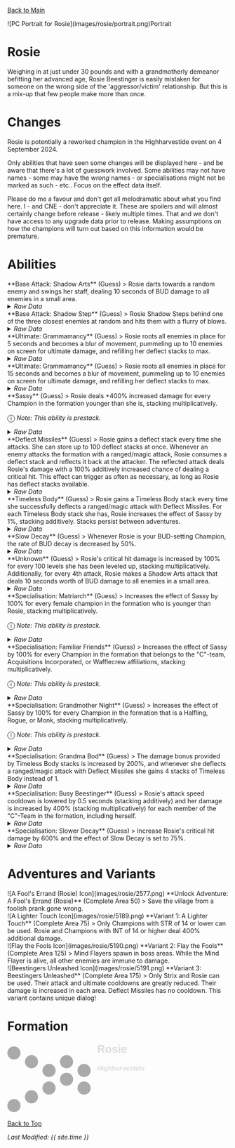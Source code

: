 [Back to Main](index.md)

<span class="championPortraitsRow">
    <span class="championPortraitsImage">
        ![PC Portrait for Rosie](images/rosie/portrait.png)Portrait
    </span>
</span>

# Rosie

Weighing in at just under 30 pounds and with a grandmotherly demeanor befitting her advanced age, Rosie Beestinger is easily mistaken for someone on the wrong side of the 'aggressor/victim' relationship. But this is a mix-up that few people make more than once.

# Changes

Rosie is potentially a reworked champion in the Highharvestide event on 4 September 2024.

Only abilities that have seen some changes will be displayed here - and be aware that there's a lot of guesswork involved. Some abilities may not have names - some may have the *wrong* names - or specialisations might not be marked as such - etc.. Focus on the effect data itself.

Please do me a favour and don't get all melodramatic about what you find here. I - and CNE - don't appreciate it. These are spoilers and will almost certainly change before release - likely multiple times. That and we don't have access to any upgrade data prior to release. Making assumptions on how the champions will turn out based on this information would be premature.

# Abilities

<div markdown="1" class="abilityBorder"><div markdown="1" class="abilityBorderInner">
**Base Attack: Shadow Arts** (Guess)
> Rosie darts towards a random enemy and swings her staff, dealing 10 seconds of BUD damage to all enemies in a small area.
<details><summary><em>Raw Data</em></summary>
<p>
<pre>
{
    "id": 794,
    "name": "Shadow Arts",
    "description": "Rosie darts towards a random enemy and swings her staff, dealing 10 seconds of BUD damage to all enemies in a small area.",
    "long_description": "",
    "graphic_id": 0,
    "target": "random",
    "num_targets": 1,
    "aoe_radius": 150,
    "damage_modifier": 1,
    "cooldown": 4.5,
    "animations": [
        {
            "type": "melee_attack",
            "target_offset_x": -60,
            "damage_frame": 4,
            "animation_sequence_name": "attack_b",
            "force_count_for_bud": false,
            "effect_on_monsters": {
                "effect_string": "damage_monster_target_by_bud",
                "hit_monsters": true,
                "damage_mult": 10,
                "after_damage": true
            }
        }
    ],
    "tags": [
        "melee",
        "aoe"
    ],
    "damage_types": [
        "melee"
    ]
}
</pre>
</p>
</details>
</div></div>

<div markdown="1" class="abilityBorder"><div markdown="1" class="abilityBorderInner">
**Base Attack: Shadow Step** (Guess)
> Rosie Shadow Steps behind one of the three closest enemies at random and hits them with a flurry of blows.
<details><summary><em>Raw Data</em></summary>
<p>
<pre>
{
    "id": 795,
    "name": "Shadow Step",
    "description": "Rosie Shadow Steps behind one of the three closest enemies at random and hits them with a flurry of blows.",
    "long_description": "",
    "graphic_id": 0,
    "target": "random_front_3",
    "num_targets": 1,
    "aoe_radius": 0,
    "damage_modifier": 1,
    "cooldown": 4.5,
    "animations": [
        {
            "type": "melee_attack",
            "animation": "simple_teleport",
            "target_offset_x": 125,
            "damage_frame": 30,
            "teleport_to_frame": 13,
            "teleport_from_frame": 40,
            "hit_frames": [
                21,
                24,
                26,
                30
            ]
        }
    ],
    "tags": [
        "melee"
    ],
    "damage_types": [
        "melee"
    ]
}
</pre>
</p>
</details>
</div></div>

<div markdown="1" class="abilityBorder"><div markdown="1" class="abilityBorderInner">
**Ultimate: Grammamancy** (Guess)
> Rosie roots all enemies in place for 5 seconds and becomes a blur of movement, pummeling up to 10 enemies on screen for ultimate damage, and refilling her deflect stacks to max.
<details><summary><em>Raw Data</em></summary>
<p>
<pre>
{
    "id": 796,
    "name": "Grammamancy",
    "description": "Rosie roots all enemies and darts around, striking up to 10, then prepares to deflect more missiles.",
    "long_description": "Rosie roots all enemies in place for 5 seconds and becomes a blur of movement, pummeling up to 10 enemies on screen for ultimate damage, and refilling her deflect stacks to max.",
    "graphic_id": 5213,
    "target": "random",
    "num_targets": 10,
    "aoe_radius": 0,
    "damage_modifier": 0.033,
    "cooldown": 220,
    "animations": [
        {
            "type": "melee_attack",
            "animation": "split_sequence_multi_target",
            "damage_frame": 8,
            "is_teleport": true,
            "power_up_sequence": {
                "start_frame": 0,
                "end_frame": 34,
                "repeat": true,
                "attack_seq": "ultimate",
                "effect_frames": {
                    "1": {
                        "effect_string": "monster_speed_reduce,100",
                        "for_time": 5,
                        "active_graphic_id": 1509,
                        "active_graphic_y": -60,
                        "activate_on_animation_cancelled": true
                    }
                }
            },
            "sequences": [
                {
                    "hit_frames": [
                        41,
                        48,
                        52
                    ],
                    "start_frame": 34,
                    "damage_frame": 52,
                    "end_frame": 64,
                    "target_offset_x": -50,
                    "attack_seq": "ultimate",
                    "frame_rate": 60
                }
            ],
            "cooldown_sequence": {
                "start_frame": 64,
                "attack_seq": "ultimate",
                "effect_frames": {
                    "-1": {
                        "effect_string": "set_upgrade_stacks_to_max,15605,0",
                        "activate_on_animation_cancelled": true
                    }
                }
            }
        }
    ],
    "tags": [
        "melee",
        "ultimate"
    ],
    "damage_types": [
        "melee"
    ]
}
</pre>
</p>
</details>
</div></div>

<div markdown="1" class="abilityBorder"><div markdown="1" class="abilityBorderInner">
**Ultimate: Grammamancy** (Guess)
> Rosie roots all enemies in place for 15 seconds and becomes a blur of movement, pummeling up to 10 enemies on screen for ultimate damage, and refilling her deflect stacks to max.
<details><summary><em>Raw Data</em></summary>
<p>
<pre>
{
    "id": 801,
    "name": "Grammamancy",
    "description": "Rosie roots all enemies and darts around, striking up to 10, then prepares to deflect more missiles.",
    "long_description": "Rosie roots all enemies in place for 15 seconds and becomes a blur of movement, pummeling up to 10 enemies on screen for ultimate damage, and refilling her deflect stacks to max.",
    "graphic_id": 5213,
    "target": "random",
    "num_targets": 10,
    "aoe_radius": 0,
    "damage_modifier": 0.033,
    "cooldown": 220,
    "animations": [
        {
            "type": "melee_attack",
            "animation": "split_sequence_multi_target",
            "damage_frame": 8,
            "is_teleport": true,
            "power_up_sequence": {
                "start_frame": 0,
                "end_frame": 34,
                "repeat": true,
                "attack_seq": "ultimate",
                "effect_frames": {
                    "1": {
                        "effect_string": "monster_speed_reduce,100",
                        "for_time": 15,
                        "active_graphic_id": 1509,
                        "active_graphic_y": -60,
                        "activate_on_animation_cancelled": true
                    }
                }
            },
            "sequences": [
                {
                    "hit_frames": [
                        41,
                        48,
                        52
                    ],
                    "start_frame": 34,
                    "damage_frame": 52,
                    "end_frame": 64,
                    "target_offset_x": -50,
                    "attack_seq": "ultimate",
                    "frame_rate": 60
                }
            ],
            "cooldown_sequence": {
                "start_frame": 64,
                "attack_seq": "ultimate",
                "effect_frames": {
                    "-1": {
                        "effect_string": "set_upgrade_stacks_to_max,15605,0",
                        "activate_on_animation_cancelled": true
                    }
                }
            }
        }
    ],
    "tags": [
        "melee",
        "ultimate"
    ],
    "damage_types": [
        "melee"
    ]
}
</pre>
</p>
</details>
</div></div>

<div markdown="1" class="abilityBorder"><div markdown="1" class="abilityBorderInner">
**Sassy** (Guess)
> Rosie deals +400% increased damage for every Champion in the formation younger than she is, stacking multiplicatively.

<span style="font-size:1.2em;">ⓘ</span> *Note: This ability is prestack.*
<details><summary><em>Raw Data</em></summary>
<p>
<pre>
{
    "id": 2062,
    "flavour_text": "",
    "description": {
        "desc": "Rosie deals +$amount% increased damage for every Champion in the formation younger than she is, stacking multiplicatively."
    },
    "effect_keys": [
        {
            "off_when_benched": true,
            "effect_string": "pre_stack_amount,400"
        },
        {
            "off_when_benched": true,
            "effect_string": "hero_dps_multiplier_mult,0",
            "amount_expr": "upgrade_amount(15604,0)",
            "amount_func": "mult",
            "show_bonus": true,
            "stack_func": "per_hero_attribute",
            "per_hero_expr": "age<110 && hero_id!=146",
            "amount_updated_listeners": [
                "slot_changed"
            ]
        }
    ],
    "requirements": "",
    "graphic_id": 0,
    "large_graphic_id": 0,
    "properties": {
        "is_formation_ability": true,
        "owner_use_outgoing_description": true,
        "formation_circle_icon": false,
        "indexed_effect_properties": true,
        "per_effect_index_bonuses": true,
        "default_bonus_index": 0
    }
}
</pre>
</p>
</details>
</div></div>

<div markdown="1" class="abilityBorder"><div markdown="1" class="abilityBorderInner">
**Deflect Missiles** (Guess)
> Rosie gains a deflect stack every time she attacks. She can store up to 100 deflect stacks at once. Whenever an enemy attacks the formation with a ranged/magic attack, Rosie consumes a deflect stack and reflects it back at the attacker. The reflected attack deals Rosie's damage with a 100% additively increased chance of dealing a critical hit. This effect can trigger as often as necessary, as long as Rosie has deflect stacks available.
<details><summary><em>Raw Data</em></summary>
<p>
<pre>
{
    "id": 2063,
    "flavour_text": "",
    "description": {
        "desc": "Rosie gains a deflect stack every time she attacks. She can store up to $max_stacks deflect stacks at once. Whenever an enemy attacks the formation with a ranged/magic attack, Rosie consumes a deflect stack and reflects it back at the attacker. The reflected attack deals Rosie's damage with a 100% additively increased chance of dealing a critical hit. This effect can trigger as often as necessary, as long as Rosie has deflect stacks available."
    },
    "effect_keys": [
        {
            "off_when_benched": true,
            "effect_string": "do_nothing",
            "stacks_on_trigger": "owner_attack",
            "max_stacks": 100,
            "stack_title": "Deflect Stacks",
            "show_stacks": true
        },
        {
            "off_when_benched": true,
            "effect_string": "return_source_damage_when_hit,100",
            "targets": [
                "all"
            ],
            "filter_damage_types": [
                "ranged",
                "magic"
            ],
            "projectile": "return_projectile",
            "take_no_damage": true,
            "require_min_stacks": 1,
            "consume_stacks": 1,
            "stacks_effect_key_index": 0,
            "additional_crits": 1,
            "broadcast_trigger": "rosie_deflected"
        }
    ],
    "requirements": "",
    "graphic_id": 0,
    "large_graphic_id": 0,
    "properties": {
        "is_formation_ability": true,
        "owner_use_outgoing_description": true,
        "show_incoming": false,
        "formation_circle_icon": false,
        "indexed_effect_properties": true,
        "per_effect_index_bonuses": true,
        "default_bonus_index": 0
    }
}
</pre>
</p>
</details>
</div></div>

<div markdown="1" class="abilityBorder"><div markdown="1" class="abilityBorderInner">
**Timeless Body** (Guess)
> Rosie gains a Timeless Body stack every time she successfully deflects a ranged/magic attack with Deflect Missiles. For each Timeless Body stack she has, Rosie increases the effect of Sassy by 1%, stacking additively. Stacks persist between adventures.
<details><summary><em>Raw Data</em></summary>
<p>
<pre>
{
    "id": 2064,
    "flavour_text": "",
    "description": {
        "desc": "Rosie gains a Timeless Body stack every time she successfully deflects a ranged/magic attack with Deflect Missiles. For each Timeless Body stack she has, Rosie increases the effect of Sassy by $amount%, stacking additively. Stacks persist between adventures."
    },
    "effect_keys": [
        {
            "off_when_benched": true,
            "effect_string": "buff_upgrade,1,15604,1",
            "stacks_multiply": false,
            "stacks_on_trigger": "on_broadcast_trigger,rosie_deflected",
            "show_bonus": true,
            "stack_title": "Timeless Body Stacks"
        },
        {
            "off_when_benched": true,
            "effect_string": "stacks_data_binder_safe,0,rosie_timeless_body_stacks",
            "is_instanced_stat": false
        }
    ],
    "requirements": "",
    "graphic_id": 0,
    "large_graphic_id": 0,
    "properties": {
        "is_formation_ability": true,
        "owner_use_outgoing_description": true,
        "formation_circle_icon": false,
        "indexed_effect_properties": true,
        "per_effect_index_bonuses": true,
        "default_bonus_index": 0
    }
}
</pre>
</p>
</details>
</div></div>

<div markdown="1" class="abilityBorder"><div markdown="1" class="abilityBorderInner">
**Slow Decay** (Guess)
> Whenever Rosie is your BUD-setting Champion, the rate of BUD decay is decreased by 50%.
<details><summary><em>Raw Data</em></summary>
<p>
<pre>
{
    "id": 2065,
    "flavour_text": "",
    "description": {
        "desc": "Whenever Rosie is your BUD-setting Champion, the rate of BUD decay is decreased by $amount%."
    },
    "effect_keys": [
        {
            "off_when_benched": true,
            "effect_string": "decrease_bud_decay_rate,50"
        }
    ],
    "requirements": "",
    "graphic_id": 0,
    "large_graphic_id": 0,
    "properties": {
        "is_formation_ability": true,
        "owner_use_outgoing_description": true,
        "formation_circle_icon": false
    }
}
</pre>
</p>
</details>
</div></div>

<div markdown="1" class="abilityBorder"><div markdown="1" class="abilityBorderInner">
**Unknown** (Guess)
> Rosie's critical hit damage is increased by 100% for every 100 levels she has been leveled up, stacking multiplicatively. Additionally, for every 4th attack, Rosie makes a Shadow Arts attack that deals 10 seconds worth of BUD damage to all enemies in a small area.
<details><summary><em>Raw Data</em></summary>
<p>
<pre>
{
    "id": 2066,
    "flavour_text": "",
    "description": {
        "conditions": [
            {
                "condition": "feat_assigned 1918",
                "desc": "Rosie's critical hit damage is increased by $amount% for every $per_num_levels levels she has been leveled up, stacking multiplicatively. Additionally, for every 3rd attack, Rosie makes a Shadow Arts attack that deals 10 seconds worth of BUD damage to all enemies in a small area."
            },
            {
                "desc": "Rosie's critical hit damage is increased by $amount% for every $per_num_levels levels she has been leveled up, stacking multiplicatively. Additionally, for every 4th attack, Rosie makes a Shadow Arts attack that deals 10 seconds worth of BUD damage to all enemies in a small area."
            }
        ]
    },
    "effect_keys": [
        {
            "off_when_benched": true,
            "effect_string": "buff_base_crit_damage_mult,100",
            "amount_func": "mult",
            "stack_func": "per_hero_attribute",
            "per_num_levels": 100,
            "per_hero_expr": "floor(level/100)",
            "show_bonus": true,
            "amount_updated_listeners": [
                "hero_level_changed"
            ]
        },
        {
            "off_when_benched": true,
            "effect_string": "change_base_attack_every,100,794,4"
        }
    ],
    "requirements": "",
    "graphic_id": 0,
    "large_graphic_id": 0,
    "properties": {
        "is_formation_ability": true,
        "owner_use_outgoing_description": true,
        "formation_circle_icon": false,
        "indexed_effect_properties": true,
        "per_effect_index_bonuses": true,
        "default_bonus_index": 0
    }
}
</pre>
</p>
</details>
</div></div>

<div markdown="1" class="abilityBorder"><div markdown="1" class="abilityBorderInner">
**Specialisation: Matriarch** (Guess)
> Increases the effect of Sassy by 100% for every female champion in the formation who is younger than Rosie, stacking multiplicatively.

<span style="font-size:1.2em;">ⓘ</span> *Note: This ability is prestack.*
<details><summary><em>Raw Data</em></summary>
<p>
<pre>
{
    "id": 2067,
    "flavour_text": "",
    "description": {
        "desc": "Increases the effect of Sassy by $amount% for every female champion in the formation who is younger than Rosie, stacking multiplicatively."
    },
    "effect_keys": [
        {
            "off_when_benched": true,
            "effect_string": "pre_stack_amount,100"
        },
        {
            "off_when_benched": true,
            "effect_string": "buff_upgrade,0,15604,1",
            "amount_expr": "upgrade_amount(15609,0)",
            "show_bonus": true,
            "amount_func": "mult",
            "stack_func": "per_hero_attribute",
            "per_hero_expr": "HasTag(`female`) && age<110",
            "amount_updated_listeners": [
                "slot_changed"
            ]
        }
    ],
    "requirements": "",
    "graphic_id": 0,
    "large_graphic_id": 5211,
    "properties": {
        "is_formation_ability": true,
        "owner_use_outgoing_description": true,
        "formation_circle_icon": false,
        "indexed_effect_properties": true,
        "per_effect_index_bonuses": true,
        "default_bonus_index": 0
    }
}
</pre>
</p>
</details>
</div></div>

<div markdown="1" class="abilityBorder"><div markdown="1" class="abilityBorderInner">
**Specialisation: Familiar Friends** (Guess)
> Increases the effect of Sassy by 100% for every Champion in the formation that belongs to the "C"-team, Acquisitions Incorporated, or Wafflecrew affiliations, stacking multiplicatively.

<span style="font-size:1.2em;">ⓘ</span> *Note: This ability is prestack.*
<details><summary><em>Raw Data</em></summary>
<p>
<pre>
{
    "id": 2068,
    "flavour_text": "",
    "description": {
        "desc": "Increases the effect of Sassy by $amount% for every Champion in the formation that belongs to the \"C\"-team, Acquisitions Incorporated, or Wafflecrew affiliations, stacking multiplicatively."
    },
    "effect_keys": [
        {
            "off_when_benched": true,
            "effect_string": "pre_stack_amount,100"
        },
        {
            "off_when_benched": true,
            "effect_string": "buff_upgrade,0,15604,1",
            "amount_expr": "upgrade_amount(15610,0)",
            "show_bonus": true,
            "amount_func": "mult",
            "stack_func": "per_hero_attribute",
            "per_hero_expr": "HasTag(`cteam`) || HasTag(`acqinc`) || HasTag(`wafflecrew`)",
            "amount_updated_listeners": [
                "slot_changed"
            ]
        }
    ],
    "requirements": "",
    "graphic_id": 0,
    "large_graphic_id": 24375,
    "properties": {
        "is_formation_ability": true,
        "owner_use_outgoing_description": true,
        "formation_circle_icon": false,
        "indexed_effect_properties": true,
        "per_effect_index_bonuses": true,
        "default_bonus_index": 0
    }
}
</pre>
</p>
</details>
</div></div>

<div markdown="1" class="abilityBorder"><div markdown="1" class="abilityBorderInner">
**Specialisation: Grandmother Night** (Guess)
> Increases the effect of Sassy by 100% for every Champion in the formation that is a Halfling, Rogue, or Monk, stacking multiplicatively.

<span style="font-size:1.2em;">ⓘ</span> *Note: This ability is prestack.*
<details><summary><em>Raw Data</em></summary>
<p>
<pre>
{
    "id": 2069,
    "flavour_text": "",
    "description": {
        "desc": "Increases the effect of Sassy by $amount% for every Champion in the formation that is a Halfling, Rogue, or Monk, stacking multiplicatively."
    },
    "effect_keys": [
        {
            "off_when_benched": true,
            "effect_string": "pre_stack_amount,100"
        },
        {
            "off_when_benched": true,
            "effect_string": "buff_upgrade,0,15604,1",
            "amount_expr": "upgrade_amount(15611,0)",
            "show_bonus": true,
            "amount_func": "mult",
            "stack_func": "per_hero_attribute",
            "per_hero_expr": "HasTag(`halfling`) || HasTag(`rogue`) || HasTag(`monk`)",
            "amount_updated_listeners": [
                "slot_changed"
            ]
        }
    ],
    "requirements": "",
    "graphic_id": 0,
    "large_graphic_id": 24377,
    "properties": {
        "is_formation_ability": true,
        "owner_use_outgoing_description": true,
        "formation_circle_icon": false,
        "indexed_effect_properties": true,
        "per_effect_index_bonuses": true,
        "default_bonus_index": 0
    }
}
</pre>
</p>
</details>
</div></div>

<div markdown="1" class="abilityBorder"><div markdown="1" class="abilityBorderInner">
**Specialisation: Grandma Bod** (Guess)
> The damage bonus provided by Timeless Body stacks is increased by 200%, and whenever she deflects a ranged/magic attack with Deflect Missiles she gains 4 stacks of Timeless Body instead of 1.
<details><summary><em>Raw Data</em></summary>
<p>
<pre>
{
    "id": 2070,
    "flavour_text": "",
    "description": {
        "conditions": [
            {
                "condition": "feat_assigned 1922",
                "desc": "The damage bonus provided by Timeless Body stacks is increased by $amount%, and whenever she deflects a ranged/magic attack with Deflect Missiles she gains 7 stacks of Timeless Body instead of 1."
            },
            {
                "desc": "The damage bonus provided by Timeless Body stacks is increased by $amount%, and whenever she deflects a ranged/magic attack with Deflect Missiles she gains 4 stacks of Timeless Body instead of 1."
            }
        ]
    },
    "effect_keys": [
        {
            "off_when_benched": true,
            "effect_string": "buff_upgrade,200,15606"
        },
        {
            "off_when_benched": true,
            "effect_string": "buff_upgrade_effect_stacks_trigger_add,3,15606"
        }
    ],
    "requirements": "",
    "graphic_id": 0,
    "large_graphic_id": 24376,
    "properties": {
        "is_formation_ability": true,
        "owner_use_outgoing_description": true,
        "formation_circle_icon": false,
        "indexed_effect_properties": true,
        "per_effect_index_bonuses": true,
        "default_bonus_index": 0
    }
}
</pre>
</p>
</details>
</div></div>

<div markdown="1" class="abilityBorder"><div markdown="1" class="abilityBorderInner">
**Specialisation: Busy Beestinger** (Guess)
> Rosie's attack speed cooldown is lowered by 0.5 seconds (stacking additively) and her damage is increased by 400% (stacking multiplicatively) for each member of the "C"-Team in the formation, including herself.
<details><summary><em>Raw Data</em></summary>
<p>
<pre>
{
    "id": 2071,
    "flavour_text": "",
    "description": {
        "desc": "Rosie's attack speed cooldown is lowered by $amount seconds (stacking additively) and her damage is increased by $(not_buffed amount___2)% (stacking multiplicatively) for each member of the \"C\"-Team in the formation, including herself."
    },
    "effect_keys": [
        {
            "off_when_benched": true,
            "effect_string": "reduce_attack_cooldown_per_any_tagged_crusader,0.5,cteam",
            "amount_updated_listeners": [
                "slot_changed"
            ]
        },
        {
            "off_when_benched": true,
            "effect_string": "hero_dps_multiplier_mult,400",
            "show_bonus": true,
            "amount_func": "mult",
            "stack_func": "per_hero_attribute",
            "per_hero_expr": "HasTag(`cteam`)",
            "amount_updated_listeners": [
                "slot_changed"
            ]
        }
    ],
    "requirements": "",
    "graphic_id": 0,
    "large_graphic_id": 24374,
    "properties": {
        "is_formation_ability": true,
        "owner_use_outgoing_description": true,
        "formation_circle_icon": false,
        "indexed_effect_properties": true,
        "per_effect_index_bonuses": true,
        "default_bonus_index": 1,
        "spec_option_post_apply_info": "\"C\"-Team Champions: $num_stacks"
    }
}
</pre>
</p>
</details>
</div></div>

<div markdown="1" class="abilityBorder"><div markdown="1" class="abilityBorderInner">
**Specialisation: Slower Decay** (Guess)
> Increase Rosie's critical hit damage by 600% and the effect of Slow Decay is set to 75%.
<details><summary><em>Raw Data</em></summary>
<p>
<pre>
{
    "id": 2072,
    "flavour_text": "",
    "description": {
        "desc": "Increase Rosie's critical hit damage by $amount% and the effect of Slow Decay is set to $(new_amount___2)%."
    },
    "effect_keys": [
        {
            "off_when_benched": true,
            "effect_string": "buff_base_crit_damage_mult,600"
        },
        {
            "off_when_benched": true,
            "effect_string": "buff_upgrade,50,15607",
            "new_amount": 75
        }
    ],
    "requirements": "",
    "graphic_id": 0,
    "large_graphic_id": 24378,
    "properties": {
        "is_formation_ability": true,
        "owner_use_outgoing_description": true,
        "formation_circle_icon": false,
        "indexed_effect_properties": true,
        "per_effect_index_bonuses": true,
        "default_bonus_index": 0
    }
}
</pre>
</p>
</details>
</div></div>

# Adventures and Variants

<div markdown="1" class="abilityBorder"><div markdown="1" class="abilityBorderInner">
![A Fool's Errand (Rosie) Icon](images/rosie/2577.png) **Unlock Adventure: A Fool's Errand (Rosie)** (Complete Area 50)
> Save the village from a foolish prank gone wrong.
</div></div>
<div markdown="1" class="abilityBorder"><div markdown="1" class="abilityBorderInner">
![A Lighter Touch Icon](images/rosie/5189.png) **Variant 1: A Lighter Touch** (Complete Area 75)
> Only Champions with STR of 14 or lower can be used. Rosie and Champions with INT of 14 or higher deal 400% additional damage.
</div></div>
<div markdown="1" class="abilityBorder"><div markdown="1" class="abilityBorderInner">
![Flay the Fools Icon](images/rosie/5190.png) **Variant 2: Flay the Fools** (Complete Area 125)
> Mind Flayers spawn in boss areas. While the Mind Flayer is alive, all other enemies are immune to damage.
</div></div>
<div markdown="1" class="abilityBorder"><div markdown="1" class="abilityBorderInner">
![Beestingers Unleashed Icon](images/rosie/5191.png) **Variant 3: Beestingers Unleashed** (Complete Area 175)
> Only Strix and Rosie can be used. Their attack and ultimate cooldowns are greatly reduced. Their damage is increased in each area. Deflect Missiles has no cooldown. This variant contains unique dialog!
</div></div>

# Formation

<span class="formationBorder">
    <svg xmlns="http://www.w3.org/2000/svg" id="Rosie" fill="#aaa" data-formationName="Rosie" data-campaignName="Highharvestide" width="319" height="160"><circle cx="175" cy="65" r="15"/><circle cx="175" cy="105" r="15"/><circle cx="135" cy="45" r="15"/><circle cx="135" cy="85" r="15"/><circle cx="95" cy="65" r="15"/><circle cx="95" cy="105" r="15"/><circle cx="55" cy="45" r="15"/><circle cx="55" cy="125" r="15"/><circle cx="15" cy="25" r="15"/><circle cx="15" cy="145" r="15"/><text x="205" y="25" fill="#dcdcdc" font-size="25" font-family="Arial" font-weight="bold">Rosie</text><text x="205" y="65" fill="#dcdcdc" font-size="15" font-family="Arial" font-weight="bold">Highharvestide</text></svg>
</span>

[Back to Top](#top)

*Last Modified: {{ site.time }}*